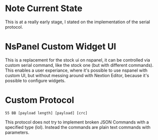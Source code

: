 # Note Current State
This is at a really early stage, I stated on the implementation of the serial protocol.

# NsPanel Custom Widget UI

This is a replacement for the stock ui on nspanel, it can be controlled via custom serial command, like the stock one (but with different commands). This enables a user experiance, where it's possible to use nspanel with custom UI, but without messing around with Nextion Editor, because it's possible to configure widgets.

# Custom Protocol
```
55 BB [payload length] [payload] [crc]
```

This protocol does not try to implement broken JSON Commands with a specified type (lol).
Instead the commands are plain text commands with parameters.
